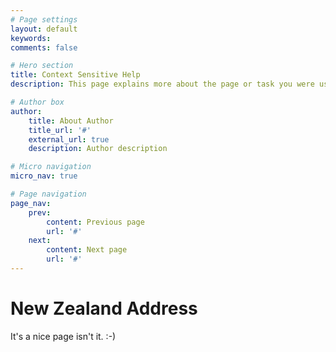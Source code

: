 ```yaml
---
# Page settings
layout: default
keywords:
comments: false

# Hero section
title: Context Sensitive Help
description: This page explains more about the page or task you were using in Business Central.

# Author box
author:
    title: About Author
    title_url: '#'
    external_url: true
    description: Author description

# Micro navigation
micro_nav: true

# Page navigation
page_nav:
    prev:
        content: Previous page
        url: '#'
    next:
        content: Next page
        url: '#'
---
```


# New Zealand Address

It's a nice page isn't it. :-)
